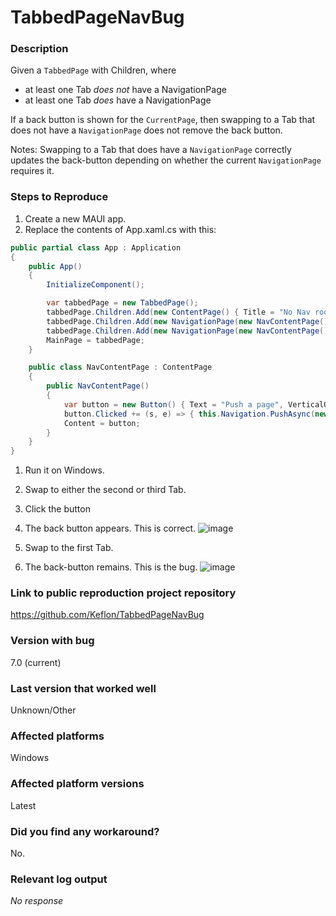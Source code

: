 # TabbedPageNavBug

### Description

Given a `TabbedPage` with Children, where 
- at least one Tab *does not* have a NavigationPage
- at least one Tab *does* have a NavigationPage

If a back button is shown for the `CurrentPage`, then swapping to a Tab that does not have a `NavigationPage` does not remove the back button.

Notes:
Swapping to a Tab that does have a `NavigationPage` correctly updates the back-button depending on whether the current `NavigationPage` requires it.



### Steps to Reproduce

1. Create a new MAUI app.
1. Replace the contents of App.xaml.cs with this:
```csharp
public partial class App : Application
{
    public App()
    {
        InitializeComponent();

        var tabbedPage = new TabbedPage();
        tabbedPage.Children.Add(new ContentPage() { Title = "No Nav root" });
        tabbedPage.Children.Add(new NavigationPage(new NavContentPage()){ Title = "Has Nav root" });
        tabbedPage.Children.Add(new NavigationPage(new NavContentPage()){ Title = "Has Nav root" });
        MainPage = tabbedPage;
    }

    public class NavContentPage : ContentPage
    {
        public NavContentPage()
        {
            var button = new Button() { Text = "Push a page", VerticalOptions = LayoutOptions.Start };
            button.Clicked += (s, e) => { this.Navigation.PushAsync(new NavContentPage()); };
            Content = button;
        }
    }
}
```
1. Run it on Windows.
1. Swap to either the second or third Tab.
2. Click the button
3. The back button appears. This is correct.
![image](https://user-images.githubusercontent.com/16598898/233381995-4f26324f-4861-4aed-bb7b-99b0df36c9c1.png)
  

4. Swap to the first Tab. 
5. The back-button remains. This is the bug. 
![image](https://user-images.githubusercontent.com/16598898/233383965-f5c83f8a-15d4-491b-b79a-16518aea03e9.png)




### Link to public reproduction project repository

https://github.com/Keflon/TabbedPageNavBug

### Version with bug

7.0 (current)

### Last version that worked well

Unknown/Other

### Affected platforms

Windows

### Affected platform versions

Latest

### Did you find any workaround?

No.

### Relevant log output

_No response_